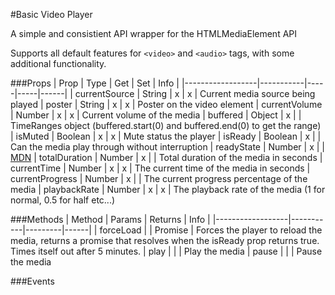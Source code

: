 #Basic Video Player

A simple and consistient API wrapper for the HTMLMediaElement API

Supports all default features for `<video>` and `<audio>` tags, with some additional functionality.

###Props
| Prop             | Type      | Get | Set | Info |
|------------------|-----------|-----|-----|------|
| currentSource    | String    | x   | x   | Current media source being played
| poster           | String    | x   | x   | Poster on the video element
| currentVolume    | Number    | x   | x   | Current volume of the media
| buffered         | Object    | x   |     | TimeRanges object (buffered.start(0) and buffered.end(0) to get the range)
| isMuted          | Boolean   | x   | x   | Mute status the player
| isReady          | Boolean   | x   |     | Can the media play through without interruption
| readyState       | Number    | x   |     | [MDN](https://developer.mozilla.org/en-US/docs/Web/API/HTMLMediaElement/readyState)
| totalDuration    | Number    | x   |     | Total duration of the media in seconds
| currentTime      | Number    | x   | x   | The current time of the media in seconds
| currentProgress  | Number    | x   |     | The current progress percentage of the media
| playbackRate     | Number    | x   | x   | The playback rate of the media (1 for normal, 0.5 for half etc...)

###Methods
| Method           | Params    | Returns | Info |
|------------------|-----------|---------|------|
| forceLoad        |           | Promise | Forces the player to reload the media, returns a promise that resolves when the isReady prop returns true. Times itself out after 5 minutes.
| play             |           |         | Play the media
| pause            |           |         | Pause the media

###Events
